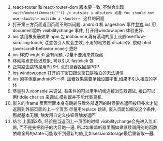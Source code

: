
1. react-router 和  react-router-dom 版本要一致, 不然会出现 ```  <withRouter(Connect("")) /> outside a <Router> 或者 You should not use <Switch> outside a <Router>  ``` 这样的问题
2. 打开第三方页面返回页面不刷新问题: android 机 pageshow 事件[参考](https://juejin.cn/post/6844903818191175687) ios 用 document监听 visibilitychange 事件, 打开用window.open 体验更好.
3. ios 禁用橡皮筋效果 npm 包 inobounce,再有滚动的层上设置overflow-scrolling:touch;  注意包引入就会生效, 不用的地方要 disable掉. 貌似 html {overscroll-behavior:none;} 更好
4. ios 样式height:0 会有问题, 尽量不要用来做隐藏
5. 移动端点击延迟现象, 可以引入 fastclick 包
6. 正常路由跳转是用PUSH, 点浏览器返回是POP
7. ios window.open 打开的子窗口跟父窗口是独立的无法通信
8. ios 的字体跟android不一样, 加粗效果需要单独设置字重,如果不引入相应的字体
9. 尽量引入vconsole 来调试, 有条件的可以用手机线连接浏览器调试, 接口可以用fiddle charles 来调试.模拟器并不能代表真机.
10. 嵌入的iframe 页面里面本身有跳转导致外部返回的时候要点返回按钮多次才能返回到外部页面的上一个页面 尽量用replace 跳转, 嵌入页面如果没这个条件, 那就基本无解, 触发用自定义按钮等触发返回
11. 结合 上面第2条, 经验是当返回上一页面的时候 visibilitychange会先进入监听器, 而不是先把钩子的内容跑一遍. 所以如果监听器里面如果继续调用别的函数依赖全局的state 可能取不到最新的值,比如sessionStorage最后重新取一遍.

